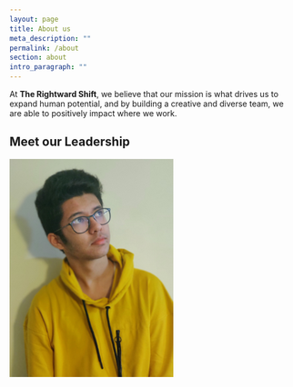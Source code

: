 ```yaml
---
layout: page
title: About us
meta_description: ""
permalink: /about
section: about
intro_paragraph: ""
---
```

<style>
    img {
    position: fixed;
    width: 30%;
    }
</style>
<p> At <strong>The Rightward Shift</strong>, we believe that our mission is what drives us to expand human potential, and by building a creative and diverse team, we are able to positively impact where we work. </p>

<h2> Meet our Leadership </h2>

<img src="/assets/img/uploads/img_20191217_171446_bokeh-2.jpg"></img>

![Secretary](/assets/img/uploads/img_20191217_171446_bokeh-2.jpg "Secretary")

<p class="secretary"> random text to dignify context </p>